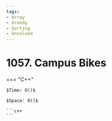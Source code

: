 ```yaml
---
tags:
- Array
- Greedy
- Sorting
- Unsolved
---
```



# 1057. Campus Bikes

=== "C++"

    $Time: O()$

    $Space: O()$

    ```c++
    ```